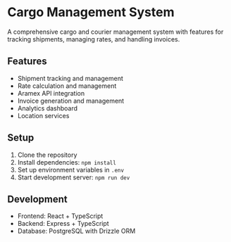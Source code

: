 
# Cargo Management System

A comprehensive cargo and courier management system with features for tracking shipments, managing rates, and handling invoices.

## Features

- Shipment tracking and management
- Rate calculation and management
- Aramex API integration
- Invoice generation and management
- Analytics dashboard
- Location services

## Setup

1. Clone the repository
2. Install dependencies: `npm install`
3. Set up environment variables in `.env`
4. Start development server: `npm run dev`

## Development

- Frontend: React + TypeScript
- Backend: Express + TypeScript
- Database: PostgreSQL with Drizzle ORM
